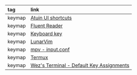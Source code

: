 |tag|link|
|:-|:-|
|keymap|[Atuin UI shortcuts](https://docs.atuin.sh/configuration/key-binding/#atuin-ui-shortcuts)|
|keymap|[Fluent Reader](https://github.com/yang991178/fluent-reader/wiki/Support#keyboard-shortcuts)|
|keymap|[Keyboard key](https://dystroy.org/broot/conf_verbs/#keyboard-key)|
|keymap|[LunarVim](https://www.lunarvim.org/docs/beginners-guide/keybinds-overview)|
|keymap|[mpv - input.conf](https://github.com/mpv-player/mpv/blob/master/etc/input.conf)|
|keymap|[Termux](https://wiki.termux.com/wiki/Touch_Keyboard)|
|keymap|[Wez's Terminal - Default Key Assignments](https://wezterm.org/config/default-keys.html)|